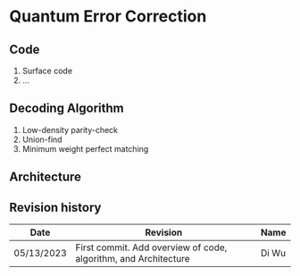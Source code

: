 # Quantum Error Correction

## Code
1. Surface code
2. ...

## Decoding Algorithm
1. Low-density parity-check
2. Union-find
3. Minimum weight perfect matching

## Architecture


## Revision history
| Date | Revision | Name |
|---|---|---|
| 05/13/2023 | First commit. Add overview of code, algorithm, and Architecture | Di Wu |
